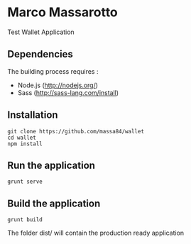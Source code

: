 Marco Massarotto
======

Test Wallet Application

## Dependencies

The building process requires :

 - Node.js (http://nodejs.org/)
 - Sass    (http://sass-lang.com/install)

## Installation

	git clone https://github.com/massa84/wallet
	cd wallet
	npm install

## Run the application

	grunt serve


## Build the application

	grunt build

The folder dist/ will contain the production ready application